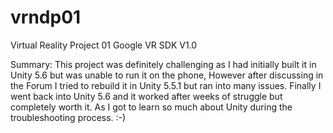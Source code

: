 # vrndp01
Virtual Reality Project 01
Google VR SDK V1.0

Summary:
This project was definitely challenging as I had initially built it in Unity 5.6 but was unable to run it on the phone, However after discussing in the Forum I tried to rebuild it in Unity 5.5.1 but ran into many issues. Finally I went back into Unity 5.6 and it worked after weeks of struggle but completely worth it. As I got to learn so much about Unity during the troubleshooting process. :-)
